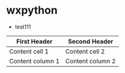 # wxpython
* test111

First Header | Second Header
------------ | -------------
Content cell 1 | Content cell 2
Content column 1 | Content column 2